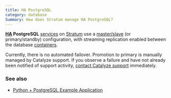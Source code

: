 ```yaml
---
title: HA PostgreSQL
category: database
Summary: How does Stratum manage HA PostgreSQL?
---
```


**[HA](/stratum/articles/ha-application) PostgreSQL** [services](/stratum/articles/concepts/services) on [Stratum](https://catalyze.io/stratum) use a [master/slave](https://www.postgresql.org/docs/9.4/static/high-availability.html) (or primary/standby) configuration, with streaming replication enabled between the database [containers](/stratum/articles/concepts/containers).

Currently, there is no automated failover. Promotion to primary is manually managed by Catalyze support. If you observe a failure and have not already been notified of support activity, [contact Catalyze support](/stratum/articles/contact) immediately.

### See also

* [Python + PostgreSQL Example Application](/stratum/articles/guides/python-postgres)
